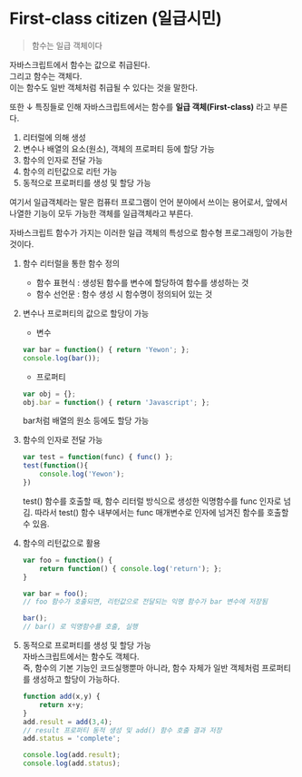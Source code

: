 First-class citizen (일급시민)
=====
> 함수는 일급 객체이다
  
자바스크립트에서 함수는 값으로 취급된다.  
그리고 함수는 객체다.  
이는 함수도 일반 객체처럼 취급될 수 있다는 것을 말한다.

또한 ↓ 특징들로 인해 자바스크립트에서는 함수를 **일급 객체(First-class)** 라고 부른다.
 
1. 리터럴에 의해 생성  
2. 변수나 배열의 요소(원소), 객체의 프로퍼티 등에 할당 가능  
3. 함수의 인자로 전달 가능  
4. 함수의 리턴값으로 리턴 가능  
5. 동적으로 프로퍼티를 생성 및 할당 가능  

여기서 일급객체라는 말은 컴퓨터 프로그램이 언어 분야에서 쓰이는 용어로서, 앞에서 나열한 기능이 모두 가능한 객체를 일급객체라고 부른다.
  
자바스크립트 함수가 가지는 이러한 일급 객체의 특성으로 함수형 프로그래밍이 가능한 것이다.

1. 함수 리터럴을 통한 함수 정의  
    - 함수 표현식 : 생성된 함수를 변수에 할당하여 함수를 생성하는 것
    - 함수 선언문 : 함수 생성 시 함수명이 정의되어 있는 것

2. 변수나 프로퍼티의 값으로 할당이 가능  
    - 변수
    ```javascript  
    var bar = function() { return 'Yewon'; };  
    console.log(bar());  
    ```
    
    - 프로퍼티
    ```javascript  
    var obj = {};  
    obj.bar = function() { return 'Javascript'; };  
    ```
    
    bar처럼 배열의 원소 등에도 할당 가능  

3. 함수의 인자로 전달 가능  
    ```javascript  
    var test = function(func) { func() };  
    test(function(){  
        console.log('Yewon');  
    })  
    ```
    test() 함수를 호출할 때, 함수 리터럴 방식으로 생성한 익명함수를 func 인자로 넘김. 따라서 test() 함수 내부에서는 func 매개변수로 인자에 넘겨진 함수를 호출할 수 있음.

4. 함수의 리턴값으로 활용  
    ```javascript  
    var foo = function() {  
        return function() { console.log('return'); };  
    }  

    var bar = foo();  
    // foo 함수가 호출되면, 리턴값으로 전달되는 익명 함수가 bar 변수에 저장됨

    bar();  
    // bar() 로 익명함수를 호출, 실행  
    ```

5. 동적으로 프로퍼티를 생성 및 할당 가능  
    자바스크립트에서는 함수도 객체다.  
    즉, 함수의 기본 기능인 코드실행뿐마 아니라, 함수 자체가 일반 객체처럼 프로퍼티를 생성하고 할당이 가능하다.  

    ```javascript
    function add(x,y) {  
        return x+y;
    }  
    add.result = add(3,4);
    // result 프로퍼티 동적 생성 및 add() 함수 호출 결과 저장  
    add.status = 'complete';

    console.log(add.result);
    console.log(add.status);
    ```
